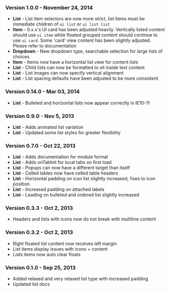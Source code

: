### Version 1.0.0 - November 24, 2014

- **List** - List item selectors are now more strict, list items must be immediate children of ``ui list`` or ``ui list list``
- **Item** - 0.x.x's UI card has been adjusted heavily. Vertically listed content should use ``ui item`` while floated grouped content should continue to use ``ui card``. Some 'card' view content has been slightly adjusted. Please refer to documentation
- **Dropdown** - New dropdown type, searchable selection for large lists of choices
- **Item** - Items now have a horizontal list view for content lists
- **List** - Child lists can now be formatted to sit inside text content
- **List** - List images can now specify vertical alignment
- **List** - List spacing defaults have been adjusted to be more consistent

### Version 0.14.0 - Mar 03, 2014

- **List** - Bulleted and horizontal lists now appear correctly in IE10-11

### Version 0.9.0 - Nov 5, 2013

- **List** - Adds animated list variation
- **List** - Updated some list styles for greater flexibility

### Version 0.7.0 - Oct 22, 2013

- **List** - Adds documentation for module format
- **List** - Adds onTabInit for local tabs on first load
- **List** - Popups can now have a different target than itself
- **List** - Celled tables now have celled table headers
- **List** - Horizontal padding on icon list slightly increased, fixes to icon position
- **List** - Increased padding on attached labels
- **List** - Leading on bulleted and ordered list slightly increased

### Version 0.3.3 - Oct 2, 2013

- Headers and lists with icons now do not break with multiline content

### Version 0.3.2 - Oct 2, 2013

- Right floated list content now receives left margin
- List items display issues with icons + content
- Lists items now auto clear floats

### Version 0.1.0 - Sep 25, 2013

- Added relaxed and very relaxed list type with increased padding
- Updated list docs